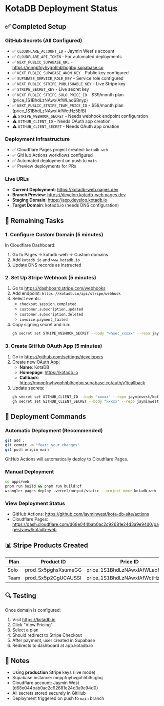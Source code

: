 # KotaDB Deployment Status

## ✅ Completed Setup

### GitHub Secrets (All Configured)

- ✅ `CLOUDFLARE_ACCOUNT_ID` - Jaymin West's account
- ✅ `CLOUDFLARE_API_TOKEN` - For automated deployments
- ✅ `NEXT_PUBLIC_SUPABASE_URL` - https://mnppfnyhvgohhblhcgbq.supabase.co
- ✅ `NEXT_PUBLIC_SUPABASE_ANON_KEY` - Public key configured
- ✅ `SUPABASE_SERVICE_ROLE_KEY` - Service role configured
- ✅ `NEXT_PUBLIC_STRIPE_PUBLISHABLE_KEY` - Live Stripe key
- ✅ `STRIPE_SECRET_KEY` - Live secret key
- ✅ `NEXT_PUBLIC_STRIPE_SOLO_PRICE_ID` - $39/month plan (price_1S1BhdLzNAwxIAfWLao6Bnyp)
- ✅ `NEXT_PUBLIC_STRIPE_TEAM_PRICE_ID` - $59/month plan (price_1S1BhdLzNAwxIAfWctHz5EfB)
- ⚠️ `STRIPE_WEBHOOK_SECRET` - Needs webhook endpoint configuration
- ⚠️ `GITHUB_CLIENT_ID` - Needs OAuth app creation
- ⚠️ `GITHUB_CLIENT_SECRET` - Needs OAuth app creation

### Deployment Infrastructure

- ✅ Cloudflare Pages project created: `kotadb-web`
- ✅ GitHub Actions workflows configured
- ✅ Automated deployment on push to `main`
- ✅ Preview deployments for PRs

### Live URLs

- **Current Deployment**: https://kotadb-web.pages.dev
- **Branch Preview**: https://develop.kotadb-web.pages.dev
- **Staging Domain**: https://app.develop.kotadb.io
- **Target Domain**: kotadb.io (needs DNS configuration)

## 🔧 Remaining Tasks

### 1. Configure Custom Domain (5 minutes)

In Cloudflare Dashboard:

1. Go to Pages → kotadb-web → Custom domains
2. Add `kotadb.io` and `www.kotadb.io`
3. Update DNS records as instructed

### 2. Set Up Stripe Webhook (5 minutes)

1. Go to https://dashboard.stripe.com/webhooks
2. Add endpoint: `https://kotadb.io/api/stripe/webhook`
3. Select events:
   - `checkout.session.completed`
   - `customer.subscription.updated`
   - `customer.subscription.deleted`
   - `invoice.payment_failed`
4. Copy signing secret and run:
   ```bash
   gh secret set STRIPE_WEBHOOK_SECRET --body "whsec_xxxxx" --repo jayminwest/kota-db-site
   ```

### 3. Create GitHub OAuth App (5 minutes)

1. Go to https://github.com/settings/developers
2. Create new OAuth App:
   - **Name**: KotaDB
   - **Homepage**: https://kotadb.io
   - **Callback**: https://mnppfnyhvgohhblhcgbq.supabase.co/auth/v1/callback
3. Update secrets:
   ```bash
   gh secret set GITHUB_CLIENT_ID --body "xxxxx" --repo jayminwest/kota-db-site
   gh secret set GITHUB_CLIENT_SECRET --body "xxxxx" --repo jayminwest/kota-db-site
   ```

## 🚀 Deployment Commands

### Automatic Deployment (Recommended)

```bash
git add .
git commit -m "feat: your changes"
git push origin main
```

GitHub Actions will automatically deploy to Cloudflare Pages.

### Manual Deployment

```bash
cd apps/web
pnpm run build && pnpm run build:cf
wrangler pages deploy .vercel/output/static --project-name kotadb-web
```

### View Deployment Status

- GitHub Actions: https://github.com/jayminwest/kota-db-site/actions
- Cloudflare Pages: https://dash.cloudflare.com/d68e044bab0ac2c92681e24d3a9e94d0/pages/view/kotadb-web

## 📊 Stripe Products Created

| Plan | Product ID          | Price ID                       | Amount    |
| ---- | ------------------- | ------------------------------ | --------- |
| Solo | prod_Sx5pghsXsumeGG | price_1S1BhdLzNAwxIAfWLao6Bnyp | $39/month |
| Team | prod_Sx5p2CgUCAUSSl | price_1S1BhdLzNAwxIAfWctHz5EfB | $59/month |

## 🔍 Testing

Once domain is configured:

1. Visit https://kotadb.io
2. Click "View Pricing"
3. Select a plan
4. Should redirect to Stripe Checkout
5. After payment, user created in Supabase
6. Redirects to dashboard at app.kotadb.io

## 📝 Notes

- Using **production** Stripe keys (live mode)
- Supabase instance: mnppfnyhvgohhblhcgbq
- Cloudflare account: Jaymin West (d68e044bab0ac2c92681e24d3a9e94d0)
- All secrets stored securely in GitHub
- Deployment triggered on push to `main` branch
